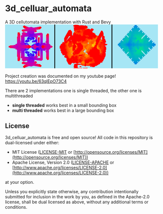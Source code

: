# 3d_celluar_automata
A 3D cellutomata implementation with Rust and Bevy
![preview image](branding/preview.png)

Project creation was documented on my youtube page!
https://youtu.be/63qlEpO73C4

There are 2 implementations one is single threaded, the other one is multithreaded

* **single threaded** works best in a small bounding box
* **multi threaded** works best in a large bounding box

## License
3d_celluar_automata is free and open source! All code in this repository is dual-licensed under either:

* MIT License ([LICENSE-MIT](docs/LICENSE-MIT) or [http://opensource.org/licenses/MIT](http://opensource.org/licenses/MIT))
* Apache License, Version 2.0 ([LICENSE-APACHE](docs/LICENSE-APACHE) or [http://www.apache.org/licenses/LICENSE-2.0](http://www.apache.org/licenses/LICENSE-2.0))

at your option.

Unless you explicitly state otherwise, any contribution intentionally submitted
for inclusion in the work by you, as defined in the Apache-2.0 license, shall be dual licensed as above, without any
additional terms or conditions.
